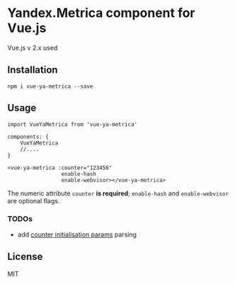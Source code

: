 # Yandex.Metrica component for Vue.js

Vue.js v 2.x used

## Installation

```
npm i vue-ya-metrica --save
```

## Usage

```
import VueYaMetrica from 'vue-ya-metrica'

components: {
    VueYaMetrica
    //....
}

<vue-ya-metrica :counter="123456"
                 enable-hash
                 enable-webvisor></vue-ya-metrica>
```

The numeric attribute `counter` **is required**; `enable-hash` and `enable-webvisor` are optional flags.

### TODOs

 - add [counter initialisation params](https://yandex.com/support/metrica/code/counter-initialize.xml) parsing

## License

MIT
